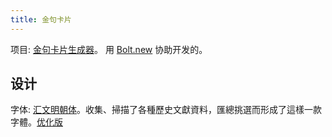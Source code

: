```yaml
---
title: 金句卡片
---
```


项目: [金句卡片生成器](https://github.com/iamjoel/quote-card-generator)。 用 [Bolt.new](../b/bolt.md) 协助开发的。


## 设计
字体: [汇文明朝体](https://zhuanlan.zhihu.com/p/344103391)。收集、掃描了各種歷史文獻資料，匯總挑選而形成了這樣一款字體。[优化版](https://github.com/bosswnx/huiwenmincho-improved/releases)